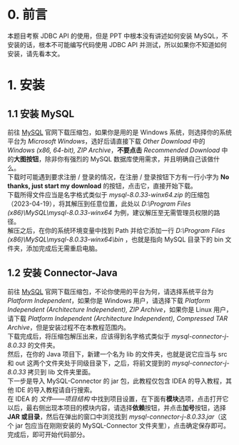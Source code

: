 # 0. 前言
本题目考察 JDBC API 的使用，但是 PPT 中根本没有讲述如何安装 MySQL，不安装的话，根本不可能编写代码使用 JDBC API 并测试，所以如果你不知道如何安装，请先看本文。

# 1. 安装
## 1.1 安装 MySQL
前往 [MySQL](https://dev.mysql.com/downloads/mysql/) 官网下载压缩包，如果你是用的是 Windows 系统，则选择你的系统平台为 *Microsoft Windows*，选好后请直接下载 *Other Download* 中的 *Windows (x86, 64-bit), ZIP Archive*，**不要点击** *Recommended Download* 中的**大图按钮**，除非你有强烈的 MySQL 数据库使用需求，并且明确自己该做什么。
<br>下载时可能遇到要求注册 / 登录的情况，在注册 / 登录按钮下方有一行小字为 **No thanks, just start my download** 的按钮，点击它，直接开始下载。
<br>下载所得文件应当是名字格式类似于 *mysql-8.0.33-winx64.zip* 的压缩包（2023-04-19），将其解压到任意位置，此处以 *D:\Program Files (x86)\MySQL\mysql-8.0.33-winx64* 为例，建议解压至无需管理员权限的路径。
<br>解压之后，在你的系统环境变量中找到 Path 并给它添加一行 *D:\Program Files (x86)\MySQL\mysql-8.0.33-winx64\bin* ，也就是指向 MySQL 目录下的 bin 文件夹，添加完成后无需重启电脑。
## 1.2 安装 Connector-Java
前往 [MySQL](https://dev.mysql.com/downloads/connector/j/) 官网下载压缩包，不论你使用的平台为何，请选择系统平台为 *Platform Independent*，如果你是 Windows 用户，请选择下载 *Platform Independent (Architecture Independent), ZIP Archive*，如果你是 Linux 用户，请下载 *Platform Independent (Architecture Independent), Compressed TAR Archive*，但是安装过程不在本教程范围内。
<br>下载完成后，将压缩包解压出来，应该得到名字格式类似于 *mysql-connector-j-8.0.33* 的文件夹。
<br>然后，在你的 Java 项目下，新建一个名为 lib 的文件夹，也就是说它应当与 src 和 out 这两个文件夹处于同级目录下，之后，将前文提到的 *mysql-connector-j-8.0.33* 拷贝到 lib 文件夹里面。
<br>下一步是导入 MySQL-Connector 的 jar 包，此教程仅包含 IDEA 的导入教程，其他 IDE 的导入教程请自行搜索。
<br>在 IDEA 的 *文件——项目结构* 中找到项目设置，在下面有**模块**选项，点击打开它以后，最右侧出现本项目的模块内容，请选择**依赖**按钮，并点击**加号**按钮，选择 **JAR 或目录**，然后在弹出的窗口中浏览找到 *mysql-connector-j-8.0.33.jar*（这个 jar 包应当在刚刚安装的 MySQL-Connector 文件夹里），点击确定保存即可。
<br>完成后，即可开始代码部分。